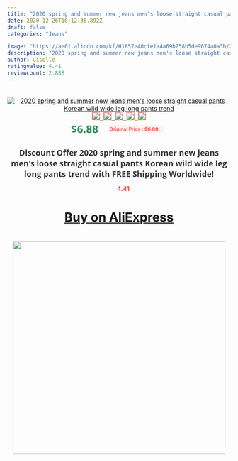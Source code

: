 ```yaml
---
title: "2020 spring and summer new jeans men's loose straight casual pants Korean wild wide leg long pants trend"
date: 2020-12-26T10:12:36.892Z
draft: false
categories: "Jeans"

image: "https://ae01.alicdn.com/kf/H1857e40cfe1a4a69b258b5de9674a0a3h/2020-spring-and-summer-new-jeans-men-s-loose-straight-casual-pants-Korean-wild-wide-leg.jpg"
description: "2020 spring and summer new jeans men's loose straight casual pants Korean wild wide leg long pants trend"
author: Giselle
ratingvalue: 4.41
reviewcount: 2.888
---
```

<br>
<div style="text-align: center;">
<a href="https://s.click.aliexpress.com/e/_ACgdXf" target="_blank" rel="nofollow noopener noreferrer"><img alt="2020 spring and summer new jeans men's loose straight casual pants Korean wild wide leg long pants trend" class="magnifier-image" src="https://ae01.alicdn.com/kf/H1857e40cfe1a4a69b258b5de9674a0a3h/2020-spring-and-summer-new-jeans-men-s-loose-straight-casual-pants-Korean-wild-wide-leg.jpg_640x640.jpg">
<br>
<img style="border:1px solid salmon" src="https://ae01.alicdn.com/kf/H1857e40cfe1a4a69b258b5de9674a0a3h/2020-spring-and-summer-new-jeans-men-s-loose-straight-casual-pants-Korean-wild-wide-leg.jpg_120x120.jpg">&nbsp;&nbsp;<img style="border:1px solid salmon" src="https://ae01.alicdn.com/kf/H50253c9737ce409b8817dcd7dbbd15bf4/2020-spring-and-summer-new-jeans-men-s-loose-straight-casual-pants-Korean-wild-wide-leg.jpg_120x120.jpg">&nbsp;&nbsp;<img style="border:1px solid salmon" src="https://ae01.alicdn.com/kf/Hef8d48bf4de04f8ea36a164ae05fd3b3J/2020-spring-and-summer-new-jeans-men-s-loose-straight-casual-pants-Korean-wild-wide-leg.jpg_120x120.jpg">&nbsp;&nbsp;<img style="border:1px solid salmon" src="https://ae01.alicdn.com/kf/Hcc7cb26ba9674fde89b5838f3dcc3d88O/2020-spring-and-summer-new-jeans-men-s-loose-straight-casual-pants-Korean-wild-wide-leg.jpg_120x120.jpg">&nbsp;&nbsp;<img style="border:1px solid salmon" src="https://ae01.alicdn.com/kf/H325fd890427f4ef68a3e9d3299a8ebe2n/2020-spring-and-summer-new-jeans-men-s-loose-straight-casual-pants-Korean-wild-wide-leg.jpg_120x120.jpg"></a></div><br0>
<div style="text-align: center;"><span style="background-color: white; border: 0px; box-sizing: border-box; color: seagreen; display: inline-block; font-family: &quot;open sans&quot; , &quot;arial&quot; , &quot;helvetica&quot; , sans-serif , &quot;heiti&quot;; font-size: 24px; font-stretch: inherit; font-weight: 700; line-height: inherit; margin: 0px 10px 0px 0px; padding: 0px; vertical-align: middle;">$6.88 </span>
<span style="background: rgb(255 , 241 , 241); border-radius: 3px; border: 0px; box-sizing: border-box; color: #ff4747; display: inline-block; font-family: inherit; font-size: 12px; font-stretch: inherit; font-style: inherit; font-variant: inherit; font-weight: 600; line-height: inherit; margin: 0px; padding: 2px 5px; transform: scale(0.9); vertical-align: middle;">Original Price : <b style="text-decoration: line-through;">$6.88 </b> &nbsp;&nbsp;</span></div>
<h1 style="color: #333333; display: inline-block; font-family: &quot;open sans&quot; , &quot;arial&quot; , &quot;helvetica&quot; , sans-serif , &quot;heiti&quot;; font-size: 18px; font-stretch: inherit; font-weight: 700; text-align: center;">Discount Offer 2020 spring and summer new jeans men's loose straight casual pants Korean wild wide leg long pants trend with FREE Shipping Worldwide!</h1>
<div style="color: #ff4747; text-align: center;">
<img src="https://4.bp.blogspot.com/-M0ZcTcb-5uY/XleCXlxnR4I/AAAAAAAAAEc/OrjgMkXV1oMQFaCRZj5HQwOCBcu3w1FegCPcBGAYYCw/s1600/star.png" style="height: 15px;">&nbsp;<b>4.41</b></div>
<div class="button_cont" align="center"><a class="buynow_a" href="https://s.click.aliexpress.com/e/_ACgdXf" target="_blank" rel="nofollow noopener noreferrer"><H1>Buy on AliExpress</H1></a></div><br>
<div class="separator" style="clear: both; text-align: center;">
<img src="https://lh3.googleusercontent.com/-pTy5HemUv9M/XlePHvY0dAI/AAAAAAAAAE4/0nX5iRUoIWY8eMW9Dpxeirr157OZliDIgCLcBGAsYHQ/s1600/badge.gif" width="480">
</div>
